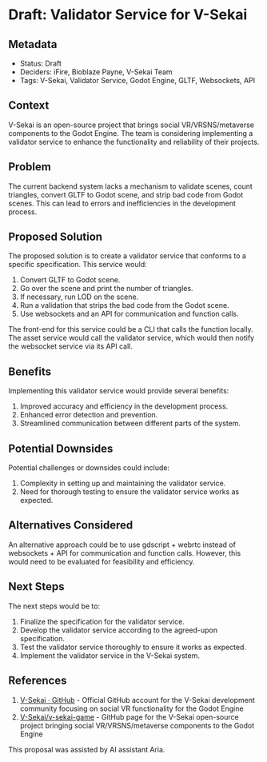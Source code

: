 # Draft: Validator Service for V-Sekai

## Metadata

- Status: Draft
- Deciders: iFire, Bioblaze Payne, V-Sekai Team
- Tags: V-Sekai, Validator Service, Godot Engine, GLTF, Websockets, API

## Context

V-Sekai is an open-source project that brings social VR/VRSNS/metaverse components to the Godot Engine. The team is considering implementing a validator service to enhance the functionality and reliability of their projects.

## Problem

The current backend system lacks a mechanism to validate scenes, count triangles, convert GLTF to Godot scene, and strip bad code from Godot scenes. This can lead to errors and inefficiencies in the development process.

## Proposed Solution

The proposed solution is to create a validator service that conforms to a specific specification. This service would:

1. Convert GLTF to Godot scene.
2. Go over the scene and print the number of triangles.
3. If necessary, run LOD on the scene.
4. Run a validation that strips the bad code from the Godot scene.
5. Use websockets and an API for communication and function calls.

The front-end for this service could be a CLI that calls the function locally. The asset service would call the validator service, which would then notify the websocket service via its API call.

## Benefits

Implementing this validator service would provide several benefits:

1. Improved accuracy and efficiency in the development process.
2. Enhanced error detection and prevention.
3. Streamlined communication between different parts of the system.

## Potential Downsides

Potential challenges or downsides could include:

1. Complexity in setting up and maintaining the validator service.
2. Need for thorough testing to ensure the validator service works as expected.

## Alternatives Considered

An alternative approach could be to use gdscript + webrtc instead of websockets + API for communication and function calls. However, this would need to be evaluated for feasibility and efficiency.

## Next Steps

The next steps would be to:

1. Finalize the specification for the validator service.
2. Develop the validator service according to the agreed-upon specification.
3. Test the validator service thoroughly to ensure it works as expected.
4. Implement the validator service in the V-Sekai system.

## References

1. [V-Sekai · GitHub](https://github.com/v-sekai) - Official GitHub account for the V-Sekai development community focusing on social VR functionality for the Godot Engine
2. [V-Sekai/v-sekai-game](https://github.com/v-sekai/v-sekai-game) - GitHub page for the V-Sekai open-source project bringing social VR/VRSNS/metaverse components to the Godot Engine

This proposal was assisted by AI assistant Aria.
